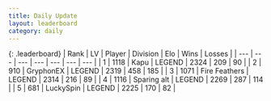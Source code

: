 ```yaml
---
title: Daily Update
layout: leaderboard
category: daily
---
```


{: .leaderboard}
| Rank | LV | Player | Division | Elo | Wins | Losses |
| --- | --- | --- | --- | --- | --- | --- |
| <span data-change="0">1</span> | 1118 | <span title="ID: 204953">Kapu</span> | LEGEND | <span data-change="0">2324</span> | <span data-change="0">209</span> | <span data-change="0">90</span> |
| <span data-change="1">2</span> | 910 | <span title="ID: 315148">GryphonEX</span> | LEGEND | <span data-change="9">2319</span> | <span data-change="19">458</span> | <span data-change="6">185</span> |
| <span data-change="1">3</span> | 1071 | <span title="ID: 357425">Fire Feathers</span> | LEGEND | <span data-change="63">2314</span> | <span data-change="20">216</span> | <span data-change="6">89</span> |
| <span data-change="-2">4</span> | 1116 | <span title="ID: 203132">Sparing alt</span> | LEGEND | <span data-change="-45">2269</span> | <span data-change="14">287</span> | <span data-change="9">114</span> |
| <span data-change="0">5</span> | 681 | <span title="ID: 498412">LuckySpin</span> | LEGEND | <span data-change="3">2225</span> | <span data-change="1">170</span> | <span data-change="0">82</span> |